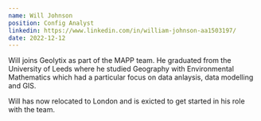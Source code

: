 ```yaml
---
name: Will Johnson
position: Config Analyst
linkedin: https://www.linkedin.com/in/william-johnson-aa1503197/
date: 2022-12-12
---
```


Will joins Geolytix as part of the MAPP team. He graduated from the University of Leeds where he studied Geography with Environmental Mathematics which had a particular focus on data anlaysis, data modelling and GIS. 

Will has now relocated to London and is exicted to get started in his role with the team.
